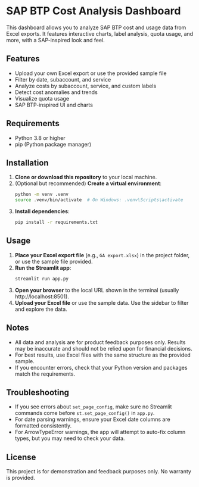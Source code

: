# SAP BTP Cost Analysis Dashboard

This dashboard allows you to analyze SAP BTP cost and usage data from Excel exports. It features interactive charts, label analysis, quota usage, and more, with a SAP-inspired look and feel.

## Features
- Upload your own Excel export or use the provided sample file
- Filter by date, subaccount, and service
- Analyze costs by subaccount, service, and custom labels
- Detect cost anomalies and trends
- Visualize quota usage
- SAP BTP-inspired UI and charts

## Requirements
- Python 3.8 or higher
- pip (Python package manager)

## Installation
1. **Clone or download this repository** to your local machine.
2. (Optional but recommended) **Create a virtual environment**:
   ```bash
   python -m venv .venv
   source .venv/bin/activate  # On Windows: .venv\Scripts\activate
   ```
3. **Install dependencies**:
   ```bash
   pip install -r requirements.txt
   ```

## Usage
1. **Place your Excel export file** (e.g., `GA export.xlsx`) in the project folder, or use the sample file provided.
2. **Run the Streamlit app**:
   ```bash
   streamlit run app.py
   ```
3. **Open your browser** to the local URL shown in the terminal (usually http://localhost:8501).
4. **Upload your Excel file** or use the sample data. Use the sidebar to filter and explore the data.

## Notes
- All data and analysis are for product feedback purposes only. Results may be inaccurate and should not be relied upon for financial decisions.
- For best results, use Excel files with the same structure as the provided sample.
- If you encounter errors, check that your Python version and packages match the requirements.

## Troubleshooting
- If you see errors about `set_page_config`, make sure no Streamlit commands come before `st.set_page_config()` in `app.py`.
- For date parsing warnings, ensure your Excel date columns are formatted consistently.
- For ArrowTypeError warnings, the app will attempt to auto-fix column types, but you may need to check your data.

## License
This project is for demonstration and feedback purposes only. No warranty is provided. 